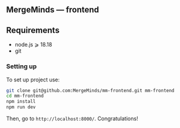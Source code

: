## MergeMinds &mdash; frontend

## Requirements
- node.js &geqslant; 18.18
- git

### Setting up
To set up project use:
```bash
git clone git@github.com:MergeMinds/mm-frontend.git mm-frontend
cd mm-frontend
npm install
npm run dev
```
Then, go to `http://localhost:8000/`. Congratulations!